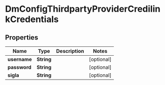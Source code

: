 
# DmConfigThirdpartyProviderCredilinkCredentials

## Properties
Name | Type | Description | Notes
------------ | ------------- | ------------- | -------------
**username** | **String** |  |  [optional]
**password** | **String** |  |  [optional]
**sigla** | **String** |  |  [optional]



